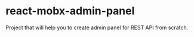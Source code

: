 # react-mobx-admin-panel
Project that will help you to create admin panel for REST API from scratch.
